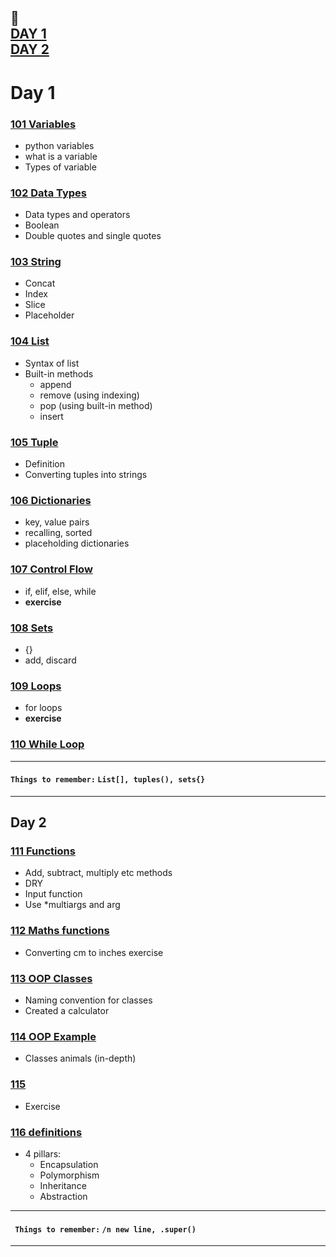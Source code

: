 :calendar:  
[DAY 1](https://github.com/marwai/DevOps/tree/master/devops_training/week_3_python_week#day-1)  
[DAY 2](https://github.com/marwai/DevOps/tree/master/devops_training/week_3_python_week#day-2)
---

# Day 1 
### [101 Variables ](https://github.com/marwai/DevOps/blob/master/devops_training/week_3_python_week/101_variable.py)
* python variables     
* what is a variable   
* Types of variable  

### [102 Data Types](https://github.com/marwai/DevOps/blob/master/devops_training/week_3_python_week/102_data_types.py)
* Data types and operators
* Boolean 
* Double quotes and single quotes

### [103 String](https://github.com/marwai/DevOps/blob/master/devops_training/week_3_python_week/103_strings_indexing_cast_slice_concat.py)
* Concat
* Index
* Slice
* Placeholder 

### [104 List](https://github.com/marwai/DevOps/blob/master/devops_training/week_3_python_week/104%20_lists.py)
* Syntax of list
* Built-in methods 
    * append 
    * remove (using indexing)
    * pop (using built-in method)
    * insert 

### [105 Tuple](https://github.com/marwai/DevOps/blob/master/devops_training/week_3_python_week/105_tuples.py)
* Definition
* Converting tuples into strings 

### [106 Dictionaries](https://github.com/marwai/DevOps/blob/master/devops_training/week_3_python_week/106_dictionaries.py)
* key, value pairs
* recalling, sorted 
* placeholding dictionaries 

### [107 Control Flow](https://github.com/marwai/DevOps/blob/master/devops_training/week_3_python_week/107_control_flow.py)
* if, elif, else, while 
*  **exercise**
### [108 Sets](https://github.com/marwai/DevOps/blob/master/devops_training/week_3_python_week/108_sets.py)
* {}
* add, discard 
### [109 Loops](https://github.com/marwai/DevOps/blob/master/devops_training/week_3_python_week/109_loops.py)
* for loops
* **exercise**
### [110 While Loop](https://github.com/marwai/DevOps/blob/master/devops_training/week_3_python_week/110_while_loop.py)


---
#### ```Things to remember:``` ```List[], tuples(), sets{}```
___

## Day 2

### [111 Functions](https://github.com/marwai/DevOps/blob/master/devops_training/week_3_python_week/111_functions.py)
* Add, subtract, multiply etc methods 
* DRY
* Input function
* Use *multiargs and arg

### [112 Maths functions](https://github.com/marwai/DevOps/blob/master/devops_training/week_3_python_week/112_math_functions.py)
* Converting cm to inches exercise

### [113 OOP Classes](https://github.com/marwai/DevOps/blob/master/devops_training/week_3_python_week/113_oop_classes.py)
* Naming convention for classes 
* Created a calculator 

### [114 OOP Example](https://github.com/marwai/DevOps/blob/master/devops_training/week_3_python_week/114_OOP.py)
* Classes animals (in-depth)
### [115](https://github.com/marwai/DevOps/blob/master/devops_training/week_3_python_week/115.py)
* Exercise
### [116 definitions](https://github.com/marwai/DevOps/blob/master/devops_training/week_3_python_week/116_read.md)
* 4 pillars:
    * Encapsulation
    * Polymorphism
    * Inheritance
    * Abstraction
---
#### ``` Things to remember:```  ```/n new line, .super()```

---